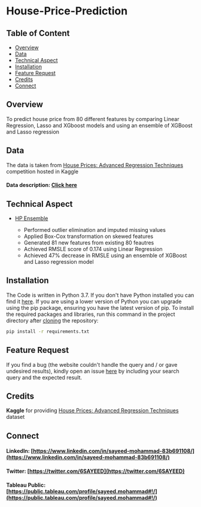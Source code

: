 # House-Price-Prediction
## Table of Content
  * [Overview](#overview)
  * [Data](#data)
  * [Technical Aspect](#technical-aspect)
  * [Installation](#installation)
  * [Feature Request](#feature-request)
  * [Credits](#credits)
  * [Connect](#connect)
## Overview
To predict house price from 80 different features by comparing Linear Regression, Lasso and XGboost models and using an ensemble of XGBoost and Lasso regression
## Data
The data is taken from [House Prices: Advanced Regression Techniques](https://www.kaggle.com/c/house-prices-advanced-regression-techniques/data) competition hosted in Kaggle
#### Data description: [Click here](https://github.com/sayeed245/House-Price-Prediction/blob/main/data_description.txt)
## Technical Aspect
- [HP Ensemble](https://github.com/sayeed245/House-Price-Prediction/blob/main/HP%20ensemble.ipynb)
     
     - Performed outlier elimination and imputed missing values
     - Applied Box-Cox transformation on skewed features
     - Generated 81 new features from existing 80 feautres
     - Achieved RMSLE score of 0.174 using Linear Regression
     - Achieved 47% decrease in RMSLE using an ensemble of XGBoost and Lasso regression model 
## Installation
The Code is written in Python 3.7. If you don't have Python installed you can find it [here](https://www.python.org/downloads/). If you are using a lower version of Python you can upgrade using the pip package, ensuring you have the latest version of pip. To install the required packages and libraries, run this command in the project directory after [cloning](https://www.howtogeek.com/451360/how-to-clone-a-github-repository/) the repository:
```bash
pip install -r requirements.txt
```
## Feature Request
If you find a bug (the website couldn't handle the query and / or gave undesired results), kindly open an issue [here](https://github.com/sayeed245/Fraud-Detection/issues/new) by including your search query and the expected result.
## Credits
**Kaggle** for providing [House Prices: Advanced Regression Techniques](https://www.kaggle.com/c/house-prices-advanced-regression-techniques/data) dataset
## Connect
#### LinkedIn: [https://www.linkedin.com/in/sayeed-mohammad-83b691108/](https://www.linkedin.com/in/sayeed-mohammad-83b691108/)
#### Twitter: [https://twitter.com/6SAYEED](https://twitter.com/6SAYEED)
#### Tableau Public: [https://public.tableau.com/profile/sayeed.mohammad#!/](https://public.tableau.com/profile/sayeed.mohammad#!/)
